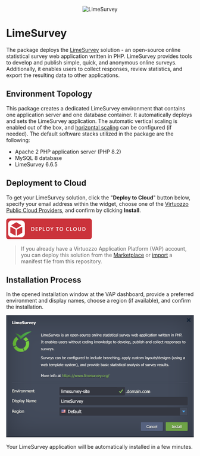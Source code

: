 <p align="center"> 
<img src="images/limesurvey.png" alt="LimeSurvey">
</p>

# LimeSurvey

The package deploys the [LimeSurvey](https://www.limesurvey.org/) solution - an open-source online statistical survey web application written in PHP. LimeSurvey provides tools to develop and publish simple, quick, and anonymous online surveys. Additionally, it enables users to collect responses, review statistics, and export the resulting data to other applications.


## Environment Topology

This package creates a dedicated LimeSurvey environment that contains one application server and one database container. It automatically deploys and sets the LimeSurvey application. The automatic vertical scaling is enabled out of the box, and [horizontal scaling](https://www.virtuozzo.com/application-platform-docs/automatic-horizontal-scaling/) can be configured (if needed). The default software stacks utilized in the package are the following:

- Apache 2 PHP application server (PHP 8.2)
- MySQL 8 database
- LimeSurvey 6.6.5


## Deployment to Cloud

To get your LimeSurvey solution, click the "**Deploy to Cloud**" button below, specify your email address within the widget, choose one of the [Virtuozzo Public Cloud Providers](https://www.virtuozzo.com/application-platform-partners/), and confirm by clicking **Install**.

[![Deploy to Cloud](https://raw.githubusercontent.com/jelastic-jps/common/main/images/deploy-to-cloud.png)](https://www.virtuozzo.com/install/?manifest=https://raw.githubusercontent.com/jelastic-jps/limesurvey/refs/heads/master/manifest.jps)

> If you already have a Virtuozzo Application Platform (VAP) account, you can deploy this solution from the [Marketplace](https://www.virtuozzo.com/application-platform-docs/marketplace/) or [import](https://www.virtuozzo.com/application-platform-docs/environment-import/) a manifest file from this repository.


## Installation Process

In the opened installation window at the VAP dashboard, provide a preferred environment and display names, choose a region (if available), and confirm the installation.

![LimeSurvey deployment wizard](images/limesurvey-deployment-wizard.png)

Your LimeSurvey application will be automatically installed in a few minutes.

